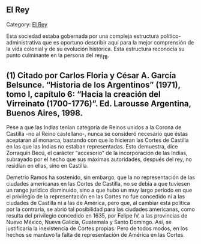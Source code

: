 ## El Rey

Category: [El Rey](http://descubrircorrientes.com.ar/2012/index.php/612-historia-desde-el-origen-hasta-1814/corrientes-en-el-siglo-xvii-periodo-1600-1750/el-rey)

Esta sociedad estaba gobernada por una compleja estructura político-administrativa que es oportuno describir aquí para la mejor comprensión de la vida colonial y de su evolución histórica. Esta estructura reconocía su punto culminante en la persona del rey<sub><strong>(1)</strong></sub>.

## **(1) Citado por Carlos Floria y César A. García Belsunce. “Historia de los Argentinos” (1971), tomo I, capítulo 6: “Hacia la creación del Virreinato (1700-1776)”. Ed. Larousse Argentina, Buenos Aires, 1998.**

Pese a que las Indias tenían categoría de Reinos unidos a la Corona de Castilla -no al Reino castellano-, nunca se consideró necesario que éstas aceptaran al monarca, bastando con que lo hicieran las Cortes de Castilla en las que las Indias no estaban representadas. Esto demuestra, dice Zorraquín Becú, el carácter “accesorio” de la incorporación de las Indias, subrayado por el hecho que sus máximas autoridades, después del rey, no residían en ellas, sino en Castilla.

Demetrio Ramos ha sostenido, sin embargo, que la no representación de las ciudades americanas en las Cortes de Castilla, no se debía a que tuviesen un rango jurídico disminuido, sino a que hubo un muy largo período en que el privilegio de la representación en las Cortes no fue concedido ni a las ciudades de Castilla ni a las de América, pero que, al cambiar esta política por la contraria, se abrió tal posibilidad para las ciudades americanas, como resulta del privilegio concedido en 1635, por Felipe IV, a las provincias de Nuevo México, Nueva Galicia, Guatemala y Santo Domingo. Así, se justificaría la inexistencia de Cortes propias. Pero de todos modos, en los hechos se mantuvo la falta de representación de América en las Cortes.